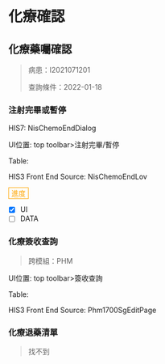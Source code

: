 # 化療確認

## 化療藥囑確認

> 病患：I2021071201
>
> 查詢條件：2022-01-18

### 注射完畢或暫停

HIS7: NisChemoEndDialog

UI位置: top toolbar>注射完畢/暫停

Table: 

HIS3 Front End Source: NisChemoEndLov

<span style="color:orange;border:1px solid; padding: 2px 5px;">進度</span>

- [x] UI
- [ ] DATA

### 化療簽收查詢

> 跨模組：PHM

UI位置: top toolbar>簽收查詢

Table:

HIS3 Front End Source: Phm1700SgEditPage

### 化療退藥清單

> 找不到



